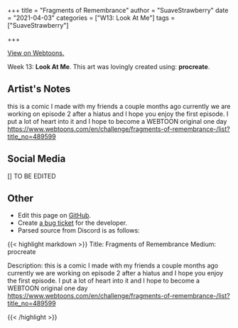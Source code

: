 +++
title =       "Fragments of Remembrance"
author =      "SuaveStrawberry"
date =        "2021-04-03"
categories =  ["W13: Look At Me"]
tags =        ["SuaveStrawberry"]

+++


[View on Webtoons.](https://www.webtoons.com/en/challenge/fragments-of-remembrance-/list?title_no=489599)


Week 13: **Look At Me**. This art was lovingly created using: **procreate**.

## Artist's Notes

this is a comic I made with my friends a couple months ago currently we are working on episode 2 after a hiatus and I hope you enjoy the first episode. I put a lot of heart into it and I hope to become a WEBTOON original one day
https://www.webtoons.com/en/challenge/fragments-of-remembrance-/list?title_no=489599

## Social Media

[] TO BE EDITED

## Other

- Edit this page on [GitHub](https://github.com/teaminkling/web-refresh/edit/main/blog/content/blog/suavestrawberry-week-13-0fde.md).
- Create [a bug ticket](https://github.com/teaminkling/web-refresh/issues/new?assignees=&labels=bug&template=problem-report.md&title=) for the developer.
- Parsed source from Discord is as follows:

{{< highlight markdown >}}
Title: Fragments of Remembrance 
Medium: procreate 

Description: this is a comic I made with my friends a couple months ago currently we are working on episode 2 after a hiatus and I hope you enjoy the first episode. I put a lot of heart into it and I hope to become a WEBTOON original one day
https://www.webtoons.com/en/challenge/fragments-of-remembrance-/list?title_no=489599

{{< /highlight >}}